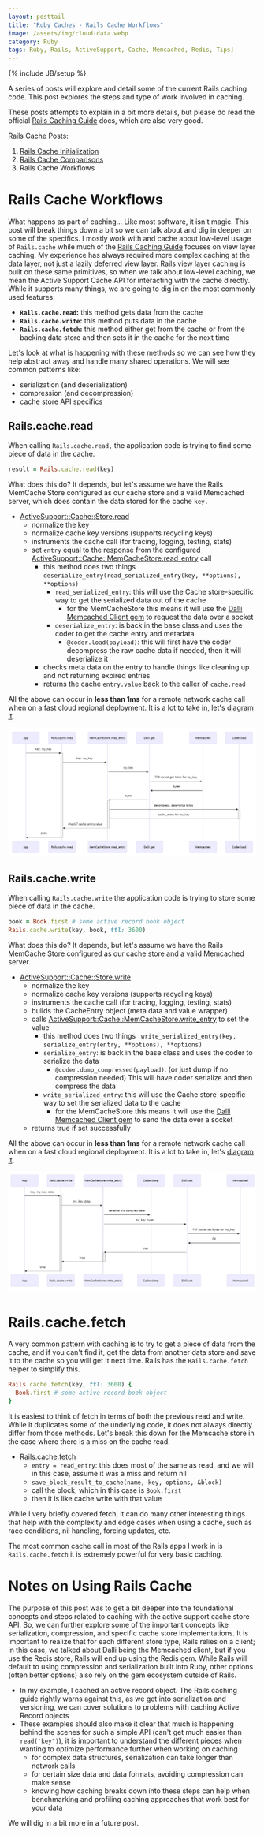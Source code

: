 ```yaml
---
layout: posttail
title: "Ruby Caches - Rails Cache Workflows"
image: /assets/img/cloud-data.webp
category: Ruby
tags: Ruby, Rails, ActiveSupport, Cache, Memcached, Redis, Tips]
---
```

{% include JB/setup %}

A series of posts will explore and detail some of the current Rails caching code. This post explores the steps and type of work involved in caching.

These posts attempts to explain in a bit more details, but please do read the official [Rails Caching Guide](https://guides.rubyonrails.org/caching_with_rails.html#cache-stores) docs, which are also very good.

Rails Cache Posts:

1. [Rails Cache Initialization](/ruby/2024/10/17/caches-rails-initialization)
2. [Rails Cache Comparisons](/ruby/2024/10/20/caches-rails-comparisons)
3. Rails Cache Workflows

# Rails Cache Workflows

What happens as part of caching... Like most software, it isn't magic. This post will break things down a bit so we can talk about and dig in deeper on some of the specifics. I mostly work with and cache about low-level usage of `Rails.cache` while much of the [Rails Caching Guide](https://guides.rubyonrails.org/caching_with_rails.html#low-level-caching) focuses on view layer caching. My experience has always required more complex caching at the data layer, not just a lazily deferred view layer. Rails view layer caching is built on these same primitives, so when we talk about low-level caching, we mean the Active Support Cache API for interacting with the cache directly. While it supports many things, we are going to dig in on the most commonly used features:

* __`Rails.cache.read`:__ this method gets data from the cache
* __`Rails.cache.write`:__ this method puts data in the cache
* __`Rails.cache.fetch`:__ this method either get from the cache or from the backing data store and then sets it in the cache for the next time

Let's look at what is happening with these methods so we can see how they help abstract away and handle many shared operations. We will see common patterns like:

* serialization (and deserialization)
* compression (and decompression)
* cache store API specifics

## Rails.cache.read

When calling `Rails.cache.read,` the application code is trying to find some piece of data in the cache.

```ruby
result = Rails.cache.read(key)
```

What does this do? It depends, but let's assume we have the Rails MemCache Store configured as our cache store and a valid Memcached server, which does contain the data stored for the cache `key.`

* [ActiveSupport::Cache::Store.read](https://github.com/rails/rails/blob/7750d64a65e5b2641d87ef45e6e65ace193d9a27/activesupport/lib/active_support/cache.rb#L498)
  * normalize the key
  * normalize cache key versions (supports recycling keys)
  * instruments the cache call (for tracing, logging, testing, stats)
  * set `entry` equal to the response from the configured [ActiveSupport::Cache::MemCacheStore.read_entry](https://github.com/rails/rails/blob/7750d64a65e5b2641d87ef45e6e65ace193d9a27/activesupport/lib/active_support/cache.rb#L498) call
    * this method does two things `deserialize_entry(read_serialized_entry(key, **options), **options)`
        * `read_serialized_entry`: this will use the Cache store-specific way to get the serialized data out of the cache
            * for the MemCacheStore this means it will use the [Dalli Memcached Client gem](https://github.com/petergoldstein/dalli) to request the data over a socket
        * `deserialize_entry`: is back in the base class and uses the coder to get the cache entry and metadata
            * `@coder.load(payload)`: this will first have the coder decompress the raw cache data if needed, then it will deserialize it
    * checks meta data on the entry to handle things like cleaning up and not returning expired entries
    * returns the cache `entry.value` back to the caller of `cache.read`

All the above can occur in __less than 1ms__ for a remote network cache call when on a fast cloud regional deployment. It is a lot to take in, let's [diagram it](https://mermaid.live/edit#pako:eNp9Us1ugzAMfpUo1wEPkAMTguukae0RqfKCaREJYfmZxKq--wx0G2OwXOI434-d-MqlqZAL7vAtYCexaOBsQZcdo5X1PYvT9OEFGuUSCfKCiUWoBGtxEEwPJ9pn6Boy0p5Q52Pi4I2dsyfsvB026HvQUaYApZrkjP435Tt9t5q8qbRj_syckS16RpfsdfDoWG3s2m_Grwwm9Lb-TisLxn9N5PTMNlFmfLwKpdG9Reciih3aBlTzgUupH3gcp_G--9TEfNjqcbscqif--6UUydY9LiWTd1ABdz54VKEBEazIjhmPuEaroalolq4jo-T-ghpLLiissIagfMnL7kZQCN4chk5y4W3AiFsTzhcualCOTqGvwH8N4j17-wSb-unY).

[![Rails.cache.read](/assets/img/cache_read.webp)](/assets/img/cache_read.webp)

## Rails.cache.write

When calling `Rails.cache.write` the application code is trying to store some piece of data in the cache.

```ruby
book = Book.first # some active record book object
Rails.cache.write(key, book, ttl: 3600)
```

What does this do? It depends, but let's assume we have the Rails MemCache Store configured as our cache store and a valid Memcached server.

* [ActiveSupport::Cache::Store.write](https://github.com/rails/rails/blob/7750d64a65e5b2641d87ef45e6e65ace193d9a27/activesupport/lib/active_support/cache.rb#L660)
    * normalize the key
    * normalize cache key versions (supports recycling keys)
    * instruments the cache call (for tracing, logging, testing, stats)
    * builds the CacheEntry object (meta data and value wrapper)
    * calls [ActiveSupport::Cache::MemCacheStore.write_entry](https://github.com/rails/rails/blob/7750d64a65e5b2641d87ef45e6e65ace193d9a27/activesupport/lib/active_support/cache/mem_cache_store.rb#L193) to set the value
        * this method does two things ` write_serialized_entry(key, serialize_entry(entry, **options), **options)`
        * `serialize_entry`: is back in the base class and uses the coder to serialize the data
            * `@coder.dump_compressed(payload)`: (or just dump if no compression needed) This will have coder serialize and then compress the data
        * `write_serialized_entry`: this will use the Cache store-specific way to set the serialized data to the cache
            * for the MemCacheStore this means it will use the [Dalli Memcached Client gem](https://github.com/petergoldstein/dalli) to send the data over a socket
    * returns true if set successfully

All the above can occur in __less than 1ms__ for a remote network cache call when on a fast cloud regional deployment. It is a lot to take in, let's [diagram it](https://mermaid.live/edit#pako:eNqNkk1uwyAQha-C2NbxAVhEqpxdVbVqurQUTWEco_DjwqDKjXL3Qu0mUuOoZQMM73szMBy59Aq54BHfEzqJGw37ALZ1LI_7YWCr9fruBbSJtQTZY_0RNKFgBxwFs-MuzxVTQDARV8qCP6JtSmRLPszhHToKiw43xcWpycWGWiU7CBYxaDD6Exk4xaS3Q8AY_-u0AWN0HZEuNbyNhHFCz6dz-d8XUoK9Ns8senlAyulpIljnw-xxzjvpf-V5elg2v_U2FBL-dZNssVrozgW9bkhBcmMnEa-4xWBBq_wHjgVpOfVoseUiLxV2kAy1vHWnLIVEfjs6yUVhKx582vdcdGBi3qUhv_3PB5qjpy8eWNGO).

[![Rails.cache.write](/assets/img/cache_write.webp)](/assets/img/cache_write.webp)

# Rails.cache.fetch

A very common pattern with caching is to try to get a piece of data from the cache, and if you can't find it, get the data from another data store and save it to the cache so you will get it next time. Rails has the `Rails.cache.fetch` helper to simplify this.

```ruby
Rails.cache.fetch(key, ttl: 3600) {
  Book.first # some active record book object
}
```
It is easiest to think of fetch in terms of both the previous read and write. While it duplicates some of the underlying code, it does not always directly differ from those methods. Let's break this down for the Memcache store in the case where there is a miss on the cache read.

* [Rails.cache.fetch](https://github.com/rails/rails/blob/7750d64a65e5b2641d87ef45e6e65ace193d9a27/activesupport/lib/active_support/cache.rb#L444)
    * `entry = read_entry`: this does most of the same as read, and we will in this case, assume it was a miss and return nil
    * `save_block_result_to_cache(name, key, options, &block)`
    * call the block, which in this case is `Book.first`
    * then it is like cache.write with that value

While I very briefly covered fetch, it can do many other interesting things that help with the complexity and edge cases when using a cache, such as race conditions, nil handling, forcing updates, etc.

The most common cache call in most of the Rails apps I work in is `Rails.cache.fetch` it is extremely powerful for very basic caching.

# Notes on Using Rails Cache

The purpose of this post was to get a bit deeper into the foundational concepts and steps related to caching with the active support cache store API. So, we can further explore some of the important concepts like serialization, compression, and specific cache store implementations. It is important to realize that for each different store type, Rails relies on a client; in this case, we talked about Dalli being the Memcached client, but if you use the Redis store, Rails will end up using the Redis gem. While Rails will default to using compression and serialization built into Ruby, other options (often better options) also rely on the gem ecosystem outside of Rails. 

* In my example, I cached an active record object. The Rails caching guide rightly warns against this, as we get into serialization and versioning, we can cover solutions to problems with caching Active Record objects
* These examples should also make it clear that much is happening behind the scenes for such a simple API (can't get much easier than `read('key")`), it is important to understand the different pieces when wanting to optimize performance further when working on caching
    * for complex data structures, serialization can take longer than network calls
    * for certain size data and data formats, avoiding compression can make sense
    * knowing how caching breaks down into these steps can help when benchmarking and profiling caching approaches that work best for your data

We will dig in a bit more in a future post.